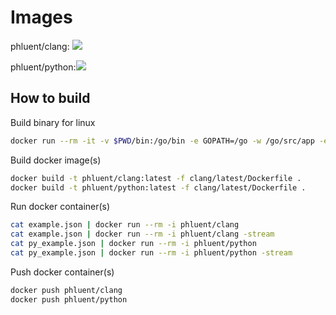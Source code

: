 # Images

phluent/clang: [![](https://images.microbadger.com/badges/image/phluent/clang.svg)](https://microbadger.com/images/phluent/clang "phluent/clang")

phluent/python:[![](https://images.microbadger.com/badges/image/phluent/python.svg)](https://microbadger.com/images/phluent/python "phluent/python")

## How to build

Build binary for linux

```sh
docker run --rm -it -v $PWD/bin:/go/bin -e GOPATH=/go -w /go/src/app -e GOOS=linux -e GOARCH=386 golang go get -v github.com/maddyonline/fluent
```

Build docker image(s)
```sh
docker build -t phluent/clang:latest -f clang/latest/Dockerfile .
docker build -t phluent/python:latest -f clang/latest/Dockerfile .
```

Run docker container(s)
```sh
cat example.json | docker run --rm -i phluent/clang
cat example.json | docker run --rm -i phluent/clang -stream
cat py_example.json | docker run --rm -i phluent/python
cat py_example.json | docker run --rm -i phluent/python -stream
```

Push docker container(s)
```sh
docker push phluent/clang
docker push phluent/python
```
